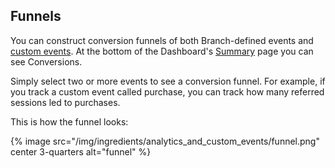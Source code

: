 
## Funnels

You can construct conversion funnels of both Branch-defined events and [custom events](/recipes/add_custom_link_data_and_routing/{{page.platform}}/#custom-events). At the bottom of the Dashboard's [Summary](https://dashboard.branch.io/#) page you can see Conversions.

Simply select two or more events to see a conversion funnel. For example, if you track a custom event called purchase, you can track how many referred sessions led to purchases.

This is how the funnel looks:

{% image src="/img/ingredients/analytics_and_custom_events/funnel.png" center 3-quarters alt="funnel" %}

